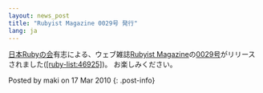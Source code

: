 ```yaml
---
layout: news_post
title: "Rubyist Magazine 0029号 発行"
lang: ja
---
```


[日本Rubyの会][1]有志による、ウェブ雑誌[Rubyist
Magazine][2]の[0029号][3]がリリースされました([\[ruby-list:46925\]][4])。 お楽しみください。

Posted by maki on 17 Mar 2010
{: .post-info}



[1]: http://jp.rubyist.net/ 
[2]: http://jp.rubyist.net/magazine/ 
[3]: http://jp.rubyist.net/magazine/?0029 
[4]: http://blade.nagaokaut.ac.jp/cgi-bin/scat.rb/ruby/ruby-list/46925 
